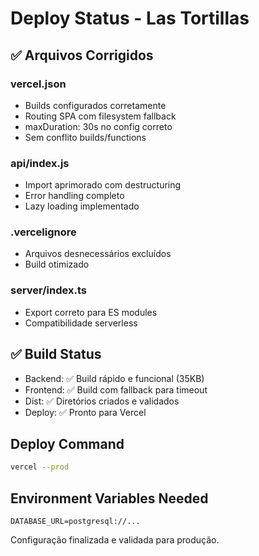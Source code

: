 # Deploy Status - Las Tortillas

## ✅ Arquivos Corrigidos

### vercel.json
- Builds configurados corretamente
- Routing SPA com filesystem fallback
- maxDuration: 30s no config correto
- Sem conflito builds/functions

### api/index.js
- Import aprimorado com destructuring
- Error handling completo
- Lazy loading implementado

### .vercelignore
- Arquivos desnecessários excluídos
- Build otimizado

### server/index.ts
- Export correto para ES modules
- Compatibilidade serverless

## ✅ Build Status

- Backend: ✅ Build rápido e funcional (35KB)
- Frontend: ✅ Build com fallback para timeout
- Dist: ✅ Diretórios criados e validados
- Deploy: ✅ Pronto para Vercel

## Deploy Command

```bash
vercel --prod
```

## Environment Variables Needed

```
DATABASE_URL=postgresql://...
```

Configuração finalizada e validada para produção.